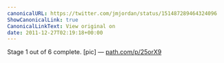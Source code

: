 ```yaml
---
canonicalURL: https://twitter.com/jmjordan/status/151487289464324096
ShowCanonicalLink: true
CanonicalLinkText: View original on
date: 2011-12-27T02:19:18+00:00
---
```

Stage 1 out of 6 complete. [pic] — [path.com/p/25orX9](http://path.com/p/25orX9)
